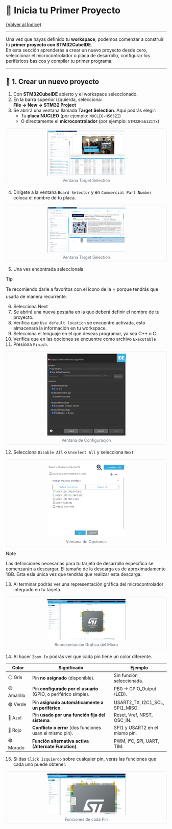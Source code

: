 # 🔨 Inicia tu Primer Proyecto

[(Volver al Índice)](../README.md)

---

Una vez que hayas definido tu **workspace**, podemos comenzar a construir tu **primer proyecto con STM32CubeIDE**.  
En esta sección aprenderás a crear un nuevo proyecto desde cero, seleccionar el microcontrolador o placa de desarrollo, configurar los periféricos básicos y compilar tu primer programa.

---

## 🧱 1. Crear un nuevo proyecto

1. Con **STM32CubeIDE** abierto y el workspace seleccionado.  
2. En la barra superior izquierda, selecciona:  
   **File → New → STM32 Project**
3. Se abrirá una ventana llamada **Target Selection**. Aquí podrás elegir:
   - Tu **placa NUCLEO** (por ejemplo: `NUCLEO-H563ZI`)  
   - O directamente el **microcontrolador** (por ejemplo: `STM32H563ZITx`)

<figure style="margin:0; text-align:center; border:1px solid #eaecef; padding:6px; border-radius:6px;">
  <img src="../../Images/iniciar_proyecto/TargetSelection.png"
       alt="Ventana Target Selection"
       style="max-width:50%; height:auto;" />
  <figcaption style="font-size:0.9em; color:#6a737d; margin-top:4px;">
    Ventana Target Selection
  </figcaption>
</figure>   

4. Dirígete a la ventana `Board Selector` y en `Commercial Part Number` coloca el nombre de tu placa. 

<figure style="margin:0; text-align:center; border:1px solid #eaecef; padding:6px; border-radius:6px;">
  <img src="../../Images/iniciar_proyecto/BoardSelector.png"
       alt="Ventana Target Selection"
       style="max-width:50%; height:auto;" />
  <figcaption style="font-size:0.9em; color:#6a737d; margin-top:4px;">
    Ventana Target Selection
  </figcaption>
</figure>   

5. Una ves encontrada seleccionala. 

> [!TIP]
> Te recomiendo darle a favoritos con el ícono de la ⭐ porque tendrás que usarla de manera recurrente.

6. Selecciona Next
7. Se abrirá una nueva pestaña en la que deberá definir el nombre de tu proyecto. 
8. Verifica que `Use default location` se encuentre activada, esto almacenará la información en tu workspace.
9. Selecciona el lenguaje en el que deseas programar, ya sea C++ o C.
10. Verifica que en las opciones se encuentre como archivo `Executable` 
11. Presiona `Finish`.

<figure style="margin:0; text-align:center; border:1px solid #eaecef; padding:6px; border-radius:6px;">
  <img src="../../Images/iniciar_proyecto/ConfigurationFile.png"
       alt="Ventana de Configuración"
       style="max-width:50%; height:auto;" />
  <figcaption style="font-size:0.9em; color:#6a737d; margin-top:4px;">
    Ventana de Configuración
  </figcaption>
</figure>   

12. Selecciona `Disable All` o `Unselect All` y selecciona `Next`

<figure style="margin:0; text-align:center; border:1px solid #eaecef; padding:6px; border-radius:6px;">
  <img src="../../Images/iniciar_proyecto/BoardOptions.png"
       alt="Ventana de Opciones"
       style="max-width:50%; height:auto;" />
  <figcaption style="font-size:0.9em; color:#6a737d; margin-top:4px;">
    Ventana de Opciones
  </figcaption>
</figure>   

> [!NOTE]
> Las definiciones necesarias para tu tarjeta de desarrollo específica se comenzarán a descargar. El tamaño de la descarga es de aproximadamente 1GB.
> Esta esla única vez que tendrás que realizar esta descarga.

13. Al terminar podrás ver una representación gráfica del microcontrolador integrado en tu tarjeta.
<figure style="margin:0; text-align:center; border:1px solid #eaecef; padding:6px; border-radius:6px;">
  <img src="../../Images/iniciar_proyecto/ReMicro.png"
       alt="Representación Gráfica del Micro"
       style="max-width:50%; height:auto;" />
  <figcaption style="font-size:0.9em; color:#6a737d; margin-top:4px;">
    Representación Gráfica del Micro
  </figcaption>
</figure>   

14. Al hacer `Zoom In` podrás ver que cada pin tiene un color diferente.

| Color       | Significado                                                     | Ejemplo                         |
| ----------- | --------------------------------------------------------------- | ------------------------------- |
| ⚪ Gris    | Pin **no asignado** (disponible).                               | Sin función seleccionada.       |
| 🟡 Amarillo | Pin **configurado por el usuario** (GPIO, o periférico simple). | PB0 → GPIO_Output (LED).        |
| 🟢 Verde    | Pin **asignado automáticamente a un periférico**.               | USART2_TX, I2C1_SCL, SPI1_MISO. |
| 🔵 Azul     | Pin **usado por una función fija del sistema**.                 | Reset, Vref, NRST, OSC_IN.      |
| 🔴 Rojo     | **Conflicto o error** (dos funciones usan el mismo pin).        | SPI1 y USART2 en el mismo pin.  |
| 🟣 Morado   | **Función alternativa activa (Alternate Function)**.            | PWM, I²C, SPI, UART, TIM.       |


15. Si das `Click Izquierdo` sobre cualquier pin, verás las funciones que cada uno puede obtener.
<figure style="margin:0; text-align:center; border:1px solid #eaecef; padding:6px; border-radius:6px;">
  <img src="../../Images/iniciar_proyecto/FuncionesPin.png"
       alt="Funciones de cada Pin"
       style="max-width:50%; height:auto;" />
  <figcaption style="font-size:0.9em; color:#6a737d; margin-top:4px;">
    Funciones de cada Pin
  </figcaption>
</figure>   






